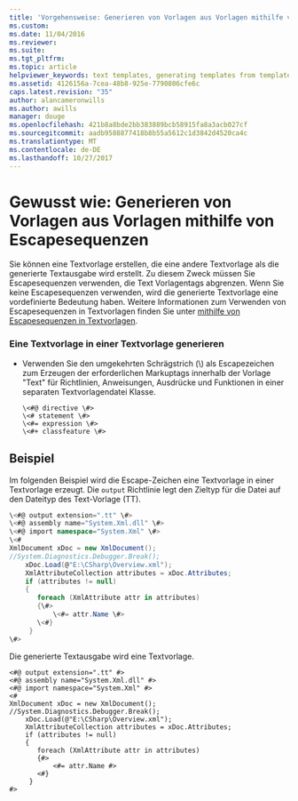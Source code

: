```yaml
---
title: 'Vorgehensweise: Generieren von Vorlagen aus Vorlagen mithilfe von Escapesequenzen | Microsoft Docs'
ms.custom: 
ms.date: 11/04/2016
ms.reviewer: 
ms.suite: 
ms.tgt_pltfrm: 
ms.topic: article
helpviewer_keywords: text templates, generating templates from templates
ms.assetid: 4126156a-7cea-48b8-925e-7790806cfe6c
caps.latest.revision: "35"
author: alancameronwills
ms.author: awills
manager: douge
ms.openlocfilehash: 421b8a8bde2bb383889bcb58915fa8a3acb027cf
ms.sourcegitcommit: aadb9588877418b8b55a5612c1d3842d4520ca4c
ms.translationtype: MT
ms.contentlocale: de-DE
ms.lasthandoff: 10/27/2017
---
```

# <a name="how-to-generate-templates-from-templates-by-using-escape-sequences"></a>Gewusst wie: Generieren von Vorlagen aus Vorlagen mithilfe von Escapesequenzen
Sie können eine Textvorlage erstellen, die eine andere Textvorlage als die generierte Textausgabe wird erstellt. Zu diesem Zweck müssen Sie Escapesequenzen verwenden, die Text Vorlagentags abgrenzen. Wenn Sie keine Escapesequenzen verwenden, wird die generierte Textvorlage eine vordefinierte Bedeutung haben. Weitere Informationen zum Verwenden von Escapesequenzen in Textvorlagen finden Sie unter [mithilfe von Escapesequenzen in Textvorlagen](../modeling/using-escape-sequences-in-text-templates.md).  
  
### <a name="to-generate-a-text-template-from-within-a-text-template"></a>Eine Textvorlage in einer Textvorlage generieren  
  
-   Verwenden Sie den umgekehrten Schrägstrich (\\) als Escapezeichen zum Erzeugen der erforderlichen Markuptags innerhalb der Vorlage "Text" für Richtlinien, Anweisungen, Ausdrücke und Funktionen in einer separaten Textvorlagendatei Klasse.  
  
    ```  
    \<#@ directive \#>  
    \<# statement \#>  
    \<#= expression \#>  
    \<#+ classfeature \#>  
    ```  
  
## <a name="example"></a>Beispiel  
 Im folgenden Beispiel wird die Escape-Zeichen eine Textvorlage in einer Textvorlage erzeugt. Die `output` Richtlinie legt den Zieltyp für die Datei auf den Dateityp des Text-Vorlage (TT).  
  
```csharp  
\<#@ output extension=".tt" \#>  
\<#@ assembly name="System.Xml.dll" \#>  
\<#@ import namespace="System.Xml" \#>  
\<#  
XmlDocument xDoc = new XmlDocument();  
//System.Diagnostics.Debugger.Break();  
    xDoc.Load(@"E:\CSharp\Overview.xml");  
    XmlAttributeCollection attributes = xDoc.Attributes;  
    if (attributes != null)  
    {  
       foreach (XmlAttribute attr in attributes)  
       {\#>  
           \<#= attr.Name \#>  
       \<#}  
     }  
\#>  
```  
  
 Die generierte Textausgabe wird eine Textvorlage.  
  
```  
<#@ output extension=".tt" #>  
<#@ assembly name="System.Xml.dll" #>  
<#@ import namespace="System.Xml" #>  
<#  
XmlDocument xDoc = new XmlDocument();  
//System.Diagnostics.Debugger.Break();  
    xDoc.Load(@"E:\CSharp\Overview.xml");  
    XmlAttributeCollection attributes = xDoc.Attributes;  
    if (attributes != null)  
    {  
       foreach (XmlAttribute attr in attributes)  
       {#>  
           <#= attr.Name #>  
       <#}  
     }  
#>  
```